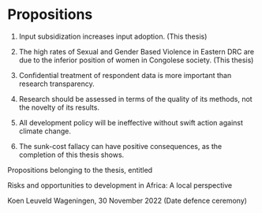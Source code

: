 # Propositions

1. Input subsidization increases input adoption. (This thesis)

2. The high rates of Sexual and Gender Based Violence in Eastern DRC are due to the inferior position of women in Congolese society. (This thesis) 

3. Confidential treatment of respondent data is more important than research transparency. 

4. Research should be assessed in terms of the quality of its methods, not the novelty of its results.

5. All development policy will be ineffective without swift action against climate change.

6. The sunk-cost fallacy can have positive consequences, as the completion of this thesis shows.



Propositions belonging to the thesis, entitled

Risks and opportunities to development in Africa: A local perspective

Koen Leuveld
Wageningen, 30 November 2022 (Date defence ceremony)